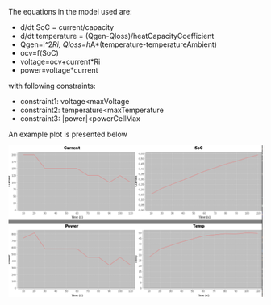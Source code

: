 
 The equations in the model used are:
*   d/dt SoC = current/capacity
*   d/dt temperature = (Qgen-Qloss)/heatCapacityCoefficient
*   Qgen=i^2*Ri,  Qloss=h*A*(temperature-temperatureAmbient)
*   ocv=f(SoC)
*   voltage=ocv+current*Ri
*   power=voltage*current

   with following constraints:
*   constraint1:  voltage<maxVoltage
*   constraint2:  temperature<maxTemperature
*   constraint3:  |power|<powerCellMax 

An example plot is presented below

![img.png](img.png)